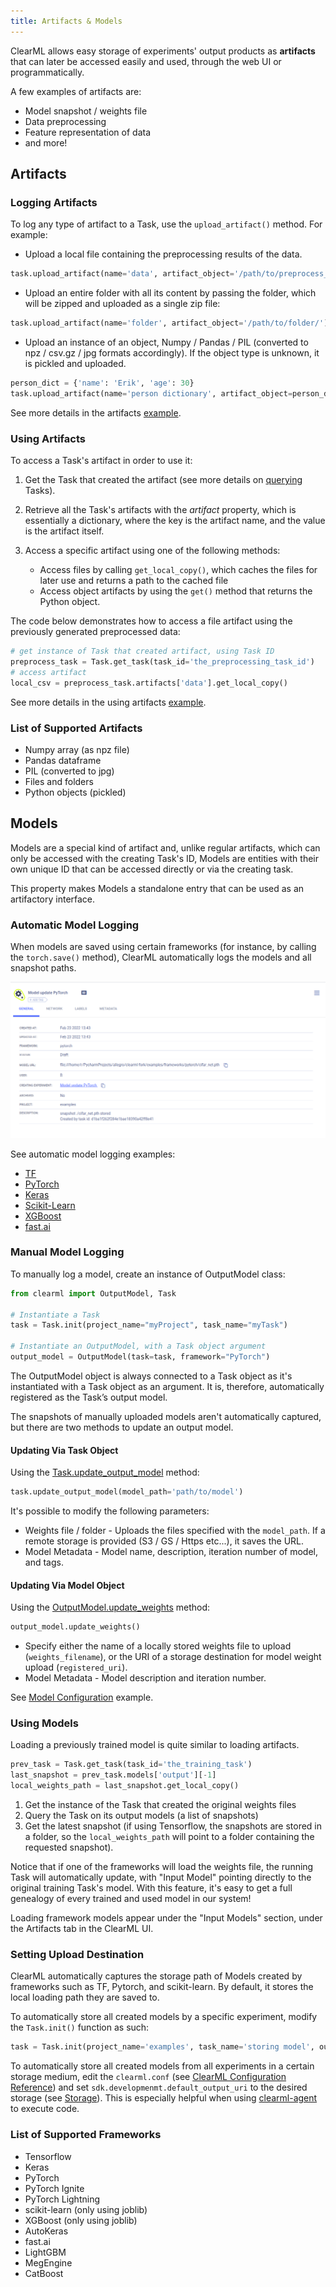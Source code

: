 ```yaml
---
title: Artifacts & Models
---
```


ClearML allows easy storage of experiments' output products as **artifacts** that can later be accessed easily 
and used, through the web UI or programmatically. 

A few examples of artifacts are: 
* Model snapshot / weights file 
* Data preprocessing
* Feature representation of data
* and more!

## Artifacts
### Logging Artifacts
To log any type of artifact to a Task, use the `upload_artifact()` method. For example:

* Upload a local file containing the preprocessing results of the data.
```python
task.upload_artifact(name='data', artifact_object='/path/to/preprocess_data.csv')
```
* Upload an entire folder with all its content by passing the folder, which will be zipped and uploaded as a single 
  zip file:
```python
task.upload_artifact(name='folder', artifact_object='/path/to/folder/')
```
* Upload an instance of an object, Numpy / Pandas / PIL (converted to npz / csv.gz / jpg formats accordingly). If the 
  object type is unknown, it is pickled and uploaded.
```python
person_dict = {'name': 'Erik', 'age': 30}
task.upload_artifact(name='person dictionary', artifact_object=person_dict)
```

See more details in the artifacts [example](../guides/reporting/artifacts.md).

### Using Artifacts
To access a Task's artifact in order to use it:
1. Get the Task that created the artifact (see more details on [querying](task.md#querying--searching-tasks) 
Tasks).

1. Retrieve all the Task's artifacts with the *artifact* property, which is essentially a dictionary, 
where the key is the artifact name, and the value is the artifact itself.
1. Access a specific artifact using one of the following methods:
   - Access files by calling `get_local_copy()`, which caches the files for later use and returns a path to the cached 
  file
   - Access object artifacts by using the `get()` method that returns the Python object.
    
The code below demonstrates how to access a file artifact using the previously generated preprocessed data:
```python
# get instance of Task that created artifact, using Task ID
preprocess_task = Task.get_task(task_id='the_preprocessing_task_id')
# access artifact
local_csv = preprocess_task.artifacts['data'].get_local_copy()
```

See more details in the using artifacts [example](../guides/reporting/using_artifacts.md).

### List of Supported Artifacts

- Numpy array (as npz file)
- Pandas dataframe
- PIL (converted to jpg)
- Files and folders
- Python objects (pickled)

## Models 
Models are a special kind of artifact and, unlike regular artifacts, which can only be accessed with the creating Task's ID,
Models are entities with their own unique ID that can be accessed directly or via the creating task.

This property makes Models a standalone entry that can be used as an artifactory interface.

### Automatic Model Logging

When models are saved using certain frameworks (for instance, by calling the `torch.save()` method), ClearML automatically 
logs the models and all snapshot paths.

![image](../img/examples_model_update_model.png)

See automatic model logging examples: 
* [TF](../guides/frameworks/tensorflow/tensorflow_mnist.md)
* [PyTorch](../guides/frameworks/pytorch/pytorch_mnist.md)
* [Keras](../guides/frameworks/keras/keras_tensorboard.md)
* [Scikit-Learn](../guides/frameworks/scikit-learn/sklearn_joblib_example.md)
* [XGBoost](../guides/frameworks/xgboost/xgboost_sample.md)
* [fast.ai](../guides/frameworks/fastai/fastai_with_tensorboard.md)


### Manual Model Logging 

To manually log a model, create an instance of OutputModel class:
```python
from clearml import OutputModel, Task

# Instantiate a Task 
task = Task.init(project_name="myProject", task_name="myTask")

# Instantiate an OutputModel, with a Task object argument
output_model = OutputModel(task=task, framework="PyTorch")
```

The OutputModel object is always connected to a Task object as it's instantiated with a Task object as an argument. 
It is, therefore, automatically registered as the Task’s output model.

The snapshots of manually uploaded models aren't automatically captured, but there are two methods
to update an output model. 

#### Updating Via Task Object
Using the [Task.update_output_model](../references/sdk/task.md#update_output_model) method:
  
```python
task.update_output_model(model_path='path/to/model')
```
It's possible to modify the following parameters:
* Weights file / folder - Uploads the files specified with the `model_path`.
  If a remote storage is provided (S3 / GS / Https etc...), it saves the URL.
* Model Metadata - Model name, description, iteration number of model, and tags. 

#### Updating Via Model Object
Using the [OutputModel.update_weights](../references/sdk/model_outputmodel.md#update_weights) method:
  
```python
output_model.update_weights()
```
* Specify either the name of a locally stored weights file to upload (`weights_filename`), or the URI of a storage destination
for model weight upload (`registered_uri`).
* Model Metadata - Model description and iteration number. 

See [Model Configuration](../guides/reporting/model_config.md) example.

### Using Models

Loading a previously trained model is quite similar to loading artifacts.

```python
prev_task = Task.get_task(task_id='the_training_task')
last_snapshot = prev_task.models['output'][-1]
local_weights_path = last_snapshot.get_local_copy()
```
1. Get the instance of the Task that created the original weights files
2. Query the Task on its output models (a list of snapshots)
3. Get the latest snapshot (if using Tensorflow, the snapshots are stored in a folder, so the `local_weights_path` will point to a folder containing the requested snapshot).

Notice that if one of the frameworks will load the weights file, the running Task will automatically update, with 
"Input Model" pointing directly to the original training Task's model. With this feature, it's easy to get a full genealogy 
of every trained and used model in our system!

Loading framework models appear under the "Input Models" section, under the Artifacts tab in the ClearML UI.

### Setting Upload Destination

ClearML automatically captures the storage path of Models created by frameworks such as TF, Pytorch, and scikit-learn. By default, 
it stores the local loading path they are saved to.

To automatically store all created models by a specific experiment, modify the `Task.init()` function as such:
```python
task = Task.init(project_name='examples', task_name='storing model', output_uri='s3://my_models/')
```

To automatically store all created models from all experiments in a certain storage medium, edit the `clearml.conf` (see
 [ClearML Configuration Reference](../configs/clearml_conf.md#sdkdevelopment)) and set `sdk.developmenmt.default_output_uri` to the desired 
storage (see [Storage](../integrations/storage.md)).
This is especially helpful when using [clearml-agent](../clearml_agent.md) to execute code.

### List of Supported Frameworks

- Tensorflow 
- Keras 
- PyTorch 
- PyTorch Ignite
- PyTorch Lightning  
- scikit-learn (only using joblib)
- XGBoost (only using joblib)
- AutoKeras
- fast.ai
- LightGBM
- MegEngine 
- CatBoost